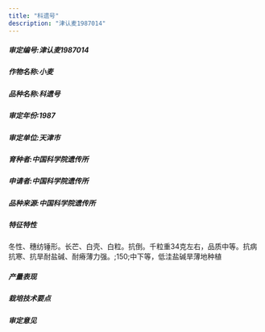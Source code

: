 ```yaml
---
title: "科遗号"
description: "津认麦1987014"
---
```

##### 审定编号:津认麦1987014

##### 作物名称:小麦

##### 品种名称:科遗号

##### 审定年份:1987

##### 审定单位:天津市

##### 育种者:中国科学院遗传所

##### 申请者:中国科学院遗传所

##### 品种来源:中国科学院遗传所

##### 特征特性
冬性、穗纺锤形。长芒、白壳、白粒。抗倒。千粒重34克左右，品质中等。抗病抗寒、抗旱耐盐碱、耐瘠薄力强。;150;中下等，低洼盐碱旱薄地种植

##### 产量表现


##### 栽培技术要点


##### 审定意见

